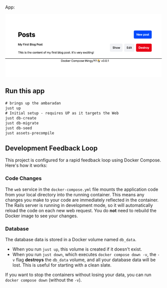 
App:

![alt text](image.png)

## Run this app

```
# brings up the ambaradan
just up
# Initial setup - requires UP as it targets the Web
just db-create
just db-migrate
just db-seed
just assets-precompile
```

## Development Feedback Loop

This project is configured for a rapid feedback loop using Docker Compose. Here's how it works:

### Code Changes

The `web` service in the `docker-compose.yml` file mounts the application code from your local directory into the running container. This means any changes you make to your code are immediately reflected in the container. The Rails server is running in development mode, so it will automatically reload the code on each new web request. You do **not** need to rebuild the Docker image to see your changes.

### Database

The database data is stored in a Docker volume named `db_data`.

*   When you run `just up`, this volume is created if it doesn't exist.
*   When you run `just down`, which executes `docker compose down -v`, the `-v` flag **destroys** the `db_data` volume, and all your database data will be lost. This is useful for starting with a clean slate.

If you want to stop the containers without losing your data, you can run `docker compose down` (without the `-v`).
